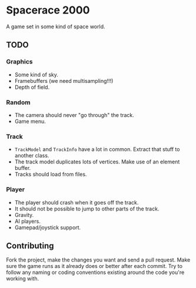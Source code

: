 # Spacerace 2000

A game set in some kind of space world.

## TODO

### Graphics

* Some kind of sky.
* Framebuffers (we need multisampling!!!)
* Depth of field.

### Random

* The camera should never "go through" the track.
* Game menu.

### Track

* `TrackModel` and `TrackInfo` have a lot in common. Extract that stuff to another class.
* The track model duplicates lots of vertices. Make use of an element buffer.
* Tracks should load from files.

### Player

* The player should crash when it goes off the track.
* It should not be possible to jump to other parts of the track.
* Gravity.
* AI players.
* Gamepad/joystick support.

## Contributing

Fork the project, make the changes you want and send a pull request. Make sure the game runs as it already does or better after each commit. Try to follow any naming or coding conventions existing around the code you're working with.
